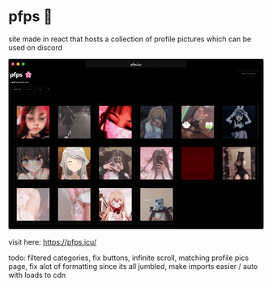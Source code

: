 # pfps 🌸
site made in react that hosts a collection of profile pictures which can be used on discord

<img src="demo.png"></img>

visit here: https://pfps.icu/

todo:
filtered categories,
fix buttons,
infinite scroll,
matching profile pics page,
fix alot of formatting since its all jumbled,
make imports easier / auto with loads to cdn
